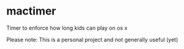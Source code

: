 # mactimer
Timer to enforce how long kids can play on os x

Please note: This is a personal project and not generally useful (yet)
